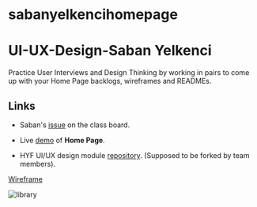 # sabanyelkencihomepage
# UI-UX-Design-Saban Yelkenci

Practice User Interviews and Design Thinking by working in pairs to come up with your Home Page backlogs, wireframes and READMEs.

## Links

- Saban's [issue](https://github.com/HackYourFutureBelgium/class-13-14/issues/149) on the class board.

- Live [demo](https://sabanyelkenci.github.io/sabanyelkencihomepage/) of **Home Page**.

- HYF UI/UX design module [repository](https://github.com/sabanyelkenci/sabanyelkencihomepage). (Supposed to be forked by team members).

[Wireframe](https://user-images.githubusercontent.com/73791189/110220403-d315a400-7ec5-11eb-82ec-d34f56a25fe0.png)

![library](https://media.giphy.com/media/fXnx6vSSrzY92rTONJ/giphy.gif)
